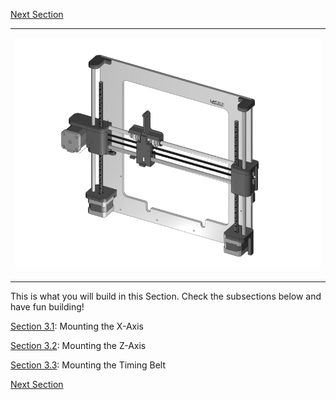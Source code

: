 [Next Section](https://github.com/open3dengineering/i3_Berlin/wiki/Section-4-Wiring)

<table>
<colgroup>
<col width="100%" />
</colgroup>
<tbody>
<tr class="odd">
<td align="left"><p><img src="media/Section_3_0001.png" alt="media/Section_3_0001.png" /></p></td>
</tr>
</tbody>
</table>

This is what you will build in this Section. Check the subsections below and have fun building!

[Section 3.1](https://github.com/open3dengineering/i3_Berlin/wiki/Section-3.1-Assembly-of-the-XZ-Unit-Mounting-the-X-Axis): Mounting the X-Axis

[Section 3.2](https://github.com/open3dengineering/i3_Berlin/wiki/Section-3.2-Assembly-of-the-XZ-Unit-Mounting-the-Z-Axis): Mounting the Z-Axis

[Section 3.3](https://github.com/open3dengineering/i3_Berlin/wiki/Section-3.3-Assembly-of-the-XZ-Unit-Mounting-the-Timing-Belt): Mounting the Timing Belt

[Next Section](https://github.com/open3dengineering/i3_Berlin/wiki/Section-4-Wiring)
